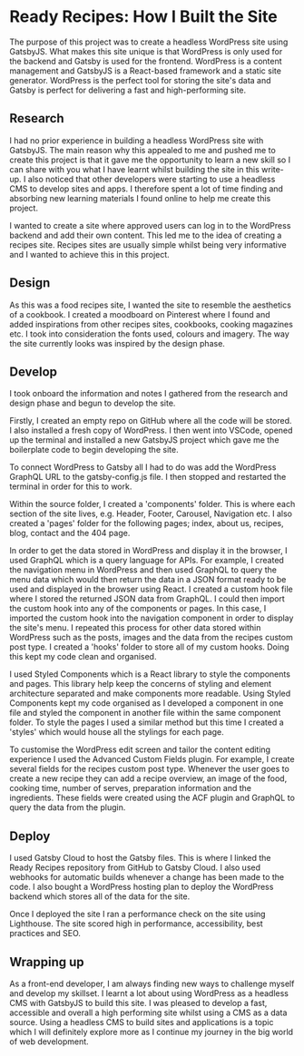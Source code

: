 # Ready Recipes: How I Built the Site

The purpose of this project was to create a headless WordPress site using GatsbyJS. What makes this site unique is that WordPress is only used for the backend and Gatsby is used for the frontend. WordPress is a content management and GatsbyJS is a React-based framework and a static site generator. WordPress is the perfect tool for storing the site's data and Gatsby is perfect for delivering a fast and high-performing site.

## Research

I had no prior experience in building a headless WordPress site with GatsbyJS. The main reason why this appealed to me and pushed me to create this project is that it gave me the opportunity to learn a new skill so I can share with you what I have learnt whilst building the site in this write-up. I also noticed that other developers were starting to use a headless CMS to develop sites and apps. I therefore spent a lot of time finding and absorbing new learning materials I found online to help me create this project.

I wanted to create a site where approved users can log in to the WordPress backend and add their own content. This led me to the idea of creating a recipes site. Recipes sites are usually simple whilst being very informative and I wanted to achieve this in this project.

## Design

As this was a food recipes site, I wanted the site to resemble the aesthetics of a cookbook. I created a moodboard on Pinterest where I found and added inspirations from other recipes sites, cookbooks, cooking magazines etc. I took into consideration the fonts used, colours and imagery. The way the site currently looks was inspired by the design phase.

## Develop

I took onboard the information and notes I gathered from the research and design phase and begun to develop the site.

Firstly, I created an empty repo on GitHub where all the code will be stored. I also installed a fresh copy of WordPress. I then went into VSCode, opened up the terminal and installed a new GatsbyJS project which gave me the boilerplate code to begin developing the site.

To connect WordPress to Gatsby all I had to do was add the WordPress GraphQL URL to the gatsby-config.js file. I then stopped and restarted the terminal in order for this to work.

Within the source folder, I created a 'components' folder. This is where each section of the site lives, e.g. Header, Footer, Carousel, Navigation etc. I also created a 'pages' folder for the following pages; index, about us, recipes, blog, contact and the 404 page.

In order to get the data stored in WordPress and display it in the browser, I used GraphQL which is a query language for APIs. For example, I created the navigation menu in WordPress and then used GraphQL to query the menu data which would then return the data in a JSON format ready to be used and displayed in the browser using React. I created a custom hook file where I stored the returned JSON data from GraphQL. I could then import the custom hook into any of the components or pages. In this case, I imported the custom hook into the navigation component in order to display the site's menu. I repeated this process for other data stored within WordPress such as the posts, images and the data from the recipes custom post type. I created a 'hooks' folder to store all of my custom hooks. Doing this kept my code clean and organised.

I used Styled Components which is a React library to style the components and pages. This library help keep the concerns of styling and element architecture separated and make components more readable. Using Styled Components kept my code organised as I developed a component in one file and styled the component in another file within the same component folder. To style the pages I used a similar method but this time I created a 'styles' which would house all the stylings for each page.

To customise the WordPress edit screen and tailor the content editing experience I used the Advanced Custom Fields plugin. For example, I create several fields for the recipes custom post type. Whenever the user goes to create a new recipe they can add a recipe overview, an image of the food, cooking time, number of serves, preparation information and the ingredients. These fields were created using the ACF plugin and GraphQL to query the data from the plugin.

## Deploy

I used Gatsby Cloud to host the Gatsby files. This is where I linked the Ready Recipes repository from GitHub to Gatsby Cloud. I also used webhooks for automatic builds whenever a change has been made to the code. I also bought a WordPress hosting plan to deploy the WordPress backend which stores all of the data for the site.

Once I deployed the site I ran a performance check on the site using Lighthouse. The site scored high in performance, accessibility, best practices and SEO.

## Wrapping up

As a front-end developer, I am always finding new ways to challenge myself and develop my skillset. I learnt a lot about using WordPress as a headless CMS with GatsbyJS to build this site. I was pleased to develop a fast, accessible and overall a high performing site whilst using a CMS as a data source. Using a headless CMS to build sites and applications is a topic which I will definitely explore more as I continue my journey in the big world of web development.
